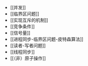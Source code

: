 *   [[并发]]
*   [[临界区问题]]
*   [[实现互斥的机制]]
*   [[竞争条件]]
*   [[信号量]]
*   [[进程同步-临界区问题-皮特森算法]]
*   [[读者-写者问题]]
*   [[线程同步]]
*   [[（非）原子操作]] 